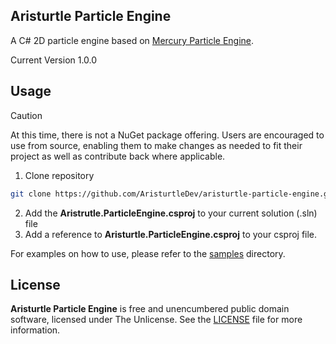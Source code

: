 ## Aristurtle Particle Engine
A C# 2D particle engine based on [Mercury Particle Engine](https://github.com/Matthew-Davey/mercury-particle-engine).

Current Version 1.0.0

## Usage
> [!CAUTION]
> At this time, there is not a NuGet package offering.  Users are encouraged to use from source, enabling them to make changes as needed to fit their project as well as contribute back where applicable.

1. Clone repository

```sh
git clone https://github.com/AristurtleDev/aristurtle-particle-engine.git
```

2. Add the **Aristrutle.ParticleEngine.csproj** to your current solution (.sln) file
3. Add a reference to **Aristurtle.ParticleEngine.csproj** to your csproj file.

For examples on how to use, please refer to the [samples](/samples) directory.

## License
**Aristurtle Particle Engine** is free and unencumbered public domain software, licensed under The Unlicense.  See the [LICENSE](LICENSE) file for more information.
